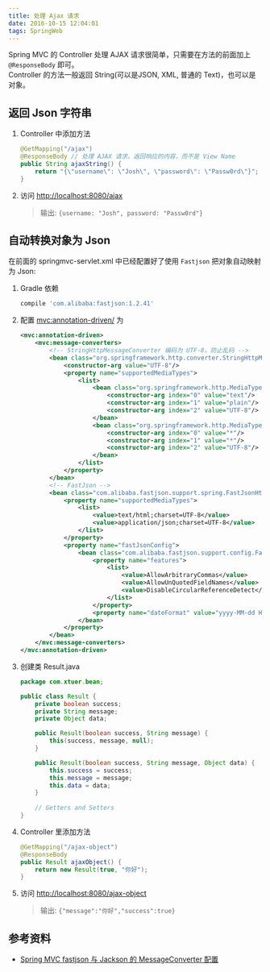 ```yaml
---
title: 处理 Ajax 请求
date: 2016-10-15 12:04:01
tags: SpringWeb
---
```

Spring MVC 的 Controller 处理 AJAX 请求很简单，只需要在方法的前面加上 `@ResponseBody` 即可。  
Controller 的方法一般返回 String(可以是JSON, XML, 普通的 Text)，也可以是对象。

## 返回 Json 字符串
1. Controller 中添加方法

    ```java
    @GetMapping("/ajax")
    @ResponseBody // 处理 AJAX 请求，返回响应的内容，而不是 View Name
    public String ajaxString() {
        return "{\"username\": \"Josh\", \"password\": \"Passw0rd\"}";
    }
    ```

2. 访问 <http://localhost:8080/ajax>

    > 输出: `{username: "Josh", password: "Passw0rd"}`

<!--more-->

## 自动转换对象为 Json

在前面的 springmvc-servlet.xml 中已经配置好了使用 `Fastjson` 把对象自动映射为 Json:

1. Gradle 依赖

    ```groovy
    compile 'com.alibaba:fastjson:1.2.41'
    ```

2. 配置 <mvc:annotation-driven/> 为

    ```xml
    <mvc:annotation-driven>
        <mvc:message-converters>
            <!-- StringHttpMessageConverter 编码为 UTF-8，防止乱码 -->
            <bean class="org.springframework.http.converter.StringHttpMessageConverter">
                <constructor-arg value="UTF-8"/>
                <property name="supportedMediaTypes">
                    <list>
                        <bean class="org.springframework.http.MediaType">
                            <constructor-arg index="0" value="text"/>
                            <constructor-arg index="1" value="plain"/>
                            <constructor-arg index="2" value="UTF-8"/>
                        </bean>
                        <bean class="org.springframework.http.MediaType">
                            <constructor-arg index="0" value="*"/>
                            <constructor-arg index="1" value="*"/>
                            <constructor-arg index="2" value="UTF-8"/>
                        </bean>
                    </list>
                </property>
            </bean>
            <!-- FastJson -->
            <bean class="com.alibaba.fastjson.support.spring.FastJsonHttpMessageConverter4">
                <property name="supportedMediaTypes">
                    <list>
                        <value>text/html;charset=UTF-8</value>
                        <value>application/json;charset=UTF-8</value>
                    </list>
                </property>
                <property name="fastJsonConfig">
                    <bean class="com.alibaba.fastjson.support.config.FastJsonConfig">
                        <property name="features">
                            <list>
                                <value>AllowArbitraryCommas</value>
                                <value>AllowUnQuotedFieldNames</value>
                                <value>DisableCircularReferenceDetect</value>
                            </list>
                        </property>
                        <property name="dateFormat" value="yyyy-MM-dd HH:mm:ss"/>
                    </bean>
                </property>
            </bean>
        </mvc:message-converters>
    </mvc:annotation-driven>
    ```

3. 创建类 Result.java

    ```java
    package com.xtuer.bean;

    public class Result {
        private boolean success;
        private String message;
        private Object data;

        public Result(boolean success, String message) {
            this(success, message, null);
        }

        public Result(boolean success, String message, Object data) {
            this.success = success;
            this.message = message;
            this.data = data;
        }
        
        // Getters and Setters
    }
    ```

4. Controller 里添加方法

    ```java
    @GetMapping("/ajax-object")
    @ResponseBody
    public Result ajaxObject() {
        return new Result(true, "你好");
    }
    ```

5. 访问 <http://localhost:8080/ajax-object>

    > 输出: `{"message":"你好","success":true}`

## 参考资料
* [Spring MVC fastjson 与 Jackson 的 MessageConverter 配置](http://ibear.me/2016/02/15/170)




